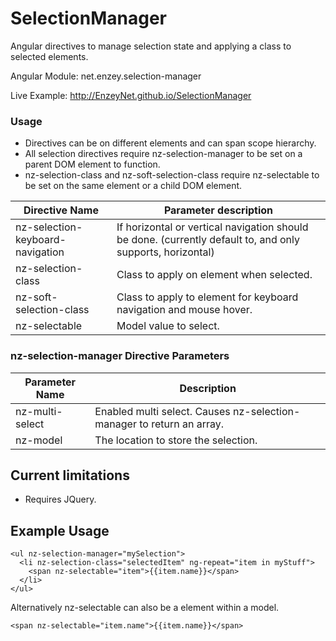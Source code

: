 SelectionManager
================

Angular directives to manage selection state and applying a class to selected elements.

Angular Module: net.enzey.selection-manager

Live Example: http://EnzeyNet.github.io/SelectionManager

### Usage
* Directives can be on different elements and can span scope hierarchy.
* All selection directives require nz-selection-manager to be set on a parent DOM element to function.
* nz-selection-class and nz-soft-selection-class require nz-selectable to be set on the same element or a child DOM element.

| Directive Name | Parameter description |
| -------- | ---------------- |
| nz-selection-keyboard-navigation | If horizontal or vertical navigation should be done. (currently default to, and only supports, horizontal)
| nz-selection-class | Class to apply on element when selected.
| nz-soft-selection-class | Class to apply to element for keyboard navigation and mouse hover.
| nz-selectable | Model value to select.

### nz-selection-manager Directive Parameters

| Parameter Name | Description |
| -------------- | ----------- |
| nz-multi-select | Enabled multi select. Causes nz-selection-manager to return an array.
| nz-model | The location to store the selection.


## Current limitations
* Requires JQuery.

## Example Usage
```
<ul nz-selection-manager="mySelection">
  <li nz-selection-class="selectedItem" ng-repeat="item in myStuff">
    <span nz-selectable="item">{{item.name}}</span>
  </li>
</ul>
```
Alternatively nz-selectable can also be a element within a model.
```
<span nz-selectable="item.name">{{item.name}}</span>
```
